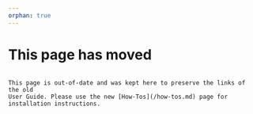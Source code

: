 ```yaml
---
orphan: true
---
```


# This page has moved

```{attention}

This page is out-of-date and was kept here to preserve the links of the old
User Guide. Please use the new [How-Tos](/how-tos.md) page for
installation instructions.
```

